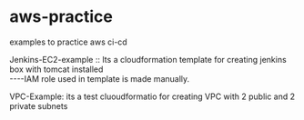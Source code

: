 # aws-practice
examples to practice aws ci-cd

Jenkins-EC2-example :: Its a cloudformation template for creating jenkins box with tomcat installed    
----IAM role used in template is made manually.


VPC-Example: its a test cluoudformatio for creating VPC with 2 public and 2 private subnets 

